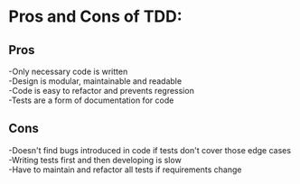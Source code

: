 # Pros and Cons of TDD: 
 ## Pros
  -Only necessary code is written  
  -Design is modular, maintainable and readable  
  -Code is easy to refactor and prevents regression  
  -Tests are a form of documentation for code  
 ## Cons
 -Doesn't find bugs introduced in code if tests don't cover those edge cases  
 -Writing tests first and then developing is slow  
 -Have to maintain and refactor all tests if requirements change  
 


